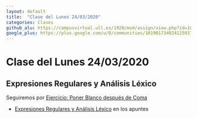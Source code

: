 ```yaml
---
layout: default
title:  "Clase del Lunes 24/03/2020"
categories: Clases
github_alu: https://campusvirtual.ull.es/1920/mod/assign/view.php?id=187733
google_plus: https://plus.google.com/u/0/communities/101901734024125937720
---
```


# Clase del Lunes 24/03/2020

## Expresiones Regulares y Análisis Léxico

Seguiremos por [Ejercicio: Poner Blanco después de Coma]({{site.baseurl}}/tema2-expresiones-regulares-y-analisis-lexico/#ejercicio-poner-blanco-despu%C3%A9s-de-coma)

* [Expresiones Regulares y Análisis Léxico]({{site.baseurl}}/tema2-expresiones-regulares-y-analisis-lexico/) en los apuntes

